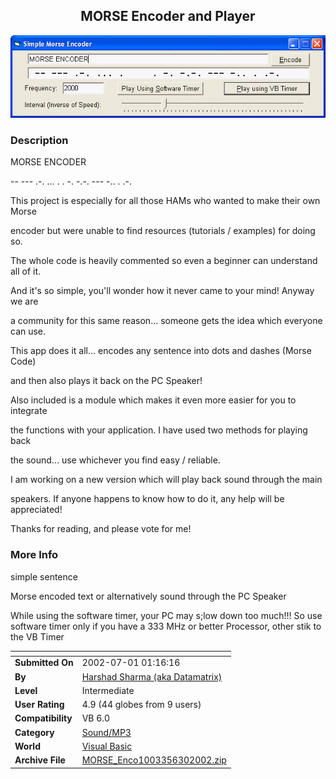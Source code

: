 ﻿<div align="center">

## MORSE Encoder and Player

<img src="PIC2002629173546924.gif">
</div>

### Description

MORSE ENCODER

-- --- .-. ... .  . -. -.-. --- -.. . .-.

This project is especially for all those HAMs who wanted to make their own Morse

encoder but were unable to find resources (tutorials / examples) for doing so.

The whole code is heavily commented so even a beginner can understand all of it.

And it's so simple, you'll wonder how it never came to your mind! Anyway we are

a community for this same reason... someone gets the idea which everyone can use.

This app does it all... encodes any sentence into dots and dashes (Morse Code)

and then also plays it back on the PC Speaker!

Also included is a module which makes it even more easier for you to integrate

the functions with your application. I have used two methods for playing back

the sound... use whichever you find easy / reliable.

I am working on a new version which will play back sound through the main

speakers. If anyone happens to know how to do it, any help will be appreciated!

Thanks for reading, and please vote for me!
 
### More Info
 
simple sentence

Morse encoded text or alternatively sound through the PC Speaker

While using the software timer, your PC may s;low down too much!!! So use software timer only if you have a 333 MHz or better Processor, other stik to the VB Timer


<span>             |<span>
---                |---
**Submitted On**   |2002-07-01 01:16:16
**By**             |[Harshad Sharma \(aka Datamatrix\)](https://github.com/Planet-Source-Code/PSCIndex/blob/master/ByAuthor/harshad-sharma-aka-datamatrix.md)
**Level**          |Intermediate
**User Rating**    |4.9 (44 globes from 9 users)
**Compatibility**  |VB 6\.0
**Category**       |[Sound/MP3](https://github.com/Planet-Source-Code/PSCIndex/blob/master/ByCategory/sound-mp3__1-45.md)
**World**          |[Visual Basic](https://github.com/Planet-Source-Code/PSCIndex/blob/master/ByWorld/visual-basic.md)
**Archive File**   |[MORSE\_Enco1003356302002\.zip](https://github.com/Planet-Source-Code/harshad-sharma-aka-datamatrix-morse-encoder-and-player__1-36390/archive/master.zip)








